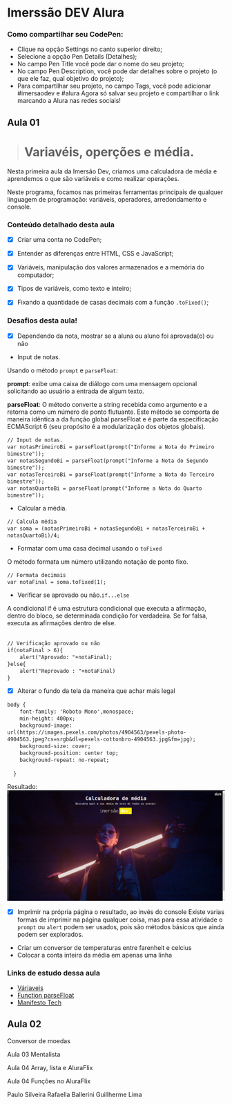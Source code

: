 # Imerssão DEV Alura
### Como compartilhar seu CodePen:
- Clique na opção Settings no canto superior direito;
- Selecione a opção Pen Details (Detalhes);
- No campo Pen Title você pode dar o nome do seu projeto;
- No campo Pen Description, você pode dar detalhes sobre o projeto (o que ele faz, qual objetivo do projeto);
- Para compartilhar seu projeto, no campo Tags, você pode adicionar #imersaodev e #alura
Agora só salvar seu projeto e compartilhar o link marcando a Alura nas redes sociais!

## Aula 01
># Variavéis, operções e média.

Nesta primeira aula da Imersão Dev, criamos uma calculadora de média e aprendemos o que são variáveis e como realizar operações.

Neste programa, focamos nas primeiras ferramentas principais de qualquer linguagem de programação: variáveis, operadores, arredondamento e console.

### Conteúdo detalhado desta aula
-[x] Criar uma conta no CodePen;

-[x] Entender as diferenças entre HTML, CSS e 
JavaScript;

-[x] Variáveis, manipulação dos valores armazenados e a memória do computador;

-[x] Tipos de variáveis, como texto e inteiro;

-[x] Fixando a quantidade de casas decimais com a função `.toFixed()`;

### Desafios desta aula!
-[x] Dependendo da nota, mostrar se a aluna ou aluno foi aprovada(o) ou não

- Input de notas.

Usando o método `prompt` e `parseFloat`:

**prompt**: exibe uma caixa de diálogo com uma mensagem opcional solicitando ao usuário a entrada de algum texto.

**parseFloat**: O método converte a string recebida como argumento e a retorna como um número de ponto flutuante. Este método se comporta de maneira idêntica a da função global parseFloat e é parte da especificação ECMAScript 6 (seu propósito é a modularização dos objetos globais).
```
// Input de notas.
var notasPrimeiroBi = parseFloat(prompt("Informe a Nota do Primeiro bimestre"));
var notasSegundoBi = parseFloat(prompt("Informe a Nota do Segundo bimestre"));
var notasTerceiroBi = parseFloat(prompt("Informe a Nota do Terceiro bimestre"));
var notasQuartoBi = parseFloat(prompt("Informe a Nota do Quarto bimestre"));
```

- Calcular a média.
```
// Calcula média
var soma = (notasPrimeiroBi + notasSegundoBi + notasTerceiroBi + notasQuartoBi)/4;
```
- Formatar com uma casa decimal usando o `toFixed`

O método formata um número utilizando notação de ponto fixo.
```
// Formata decimais
var notaFinal = soma.toFixed(1);
```
- Verificar se aprovado ou não.`if...else`

A condicional if  é uma estrutura condicional que executa a afirmação, dentro do bloco, se determinada condição for verdadeira. Se for falsa, executa as afirmações dentro de else.

```

// Verificação aprovado ou não
if(notaFinal > 6){
    alert("Aprovado: "+notaFinal);
}else{
    alert("Reprovado : "+notaFinal)
}

```
- [x] Alterar o fundo da tela da maneira que achar mais legal
```
body {
    font-family: 'Roboto Mono',monospace;
    min-height: 400px;
    background-image: url(https://images.pexels.com/photos/4904563/pexels-photo-4904563.jpeg?cs=srgb&dl=pexels-cottonbro-4904563.jpg&fm=jpg);
    background-size: cover;
    background-position: center top;
    background-repeat: no-repeat;
    
  }
```
Resultado:
![Imagem de fundo](./images/page_alura.png)

- [X] Imprimir na própria página o resultado, ao invés do console
Existe varias formas de imprimir na página qualquer coisa, mas para essa atividade o `prompt` ou `alert` podem ser usados, pois são métodos básicos que ainda podem ser explorados.

- Criar um conversor de temperaturas entre farenheit e celcius
- Colocar a conta inteira da média em apenas uma linha

### Links de estudo dessa aula

- [Váriaveis](https://developer.mozilla.org/pt-BR/docs/Web/JavaScript/Guide/Grammar_and_types#vari%C3%A1veis)
- [Function parseFloat](https://developer.mozilla.org/pt-BR/docs/Web/JavaScript/Reference/Global_Objects/parseFloat)
- [Manifesto Tech](https://manifestotech.org/)
## Aula 02
Conversor de moedas





Aula 03
Mentalista




Aula 04
Array, lista e AluraFlix




Aula 04
Funções  no AluraFlix

Paulo Silveira
Rafaella Ballerini
Guillherme Lima